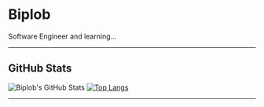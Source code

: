 # Biplob
Software Engineer and learning...
<hr>

## GitHub Stats

![Biplob's GitHub Stats](https://github-readme-stats.vercel.app/api?username=biplobmahadi&show_icons=true&private_count=true&include_all_commits=true)
[![Top Langs](https://github-readme-stats.vercel.app/api/top-langs/?username=biplobmahadi&layout=compact)](https://github.com/biplobmahadi/github-readme-stats)

<hr>

<!--
**biplobmahadi/biplobmahadi** is a ✨ _special_ ✨ repository because its `README.md` (this file) appears on your GitHub profile.

Here are some ideas to get you started:

- 🔭 I’m currently working on ...
- 🌱 I’m currently learning ...
- 👯 I’m looking to collaborate on ...
- 🤔 I’m looking for help with ...
- 💬 Ask me about ...
- 📫 How to reach me: ...
- 😄 Pronouns: ...
- ⚡ Fun fact: ...
-->
